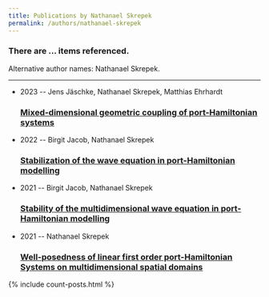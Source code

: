 ```yaml
---
title: Publications by Nathanael Skrepek
permalink: /authors/nathanael-skrepek
---
```


<h3 id="number-posts">There are ... items referenced.</h3>
<p id='info-authors'>Alternative author names: Nathanael Skrepek.</p>
<hr />
<ul class="post-list">
<li><span class='post-meta'>2023 -- Jens Jäschke, Nathanael Skrepek, Matthias Ehrhardt</span><h3><a class='post-link' href="{{ site.baseurl }}/mixed-dimensional-geometric-coupling-of-port-hamiltonian-systems">Mixed-dimensional geometric coupling of port-Hamiltonian systems</a></h3></li>
<li><span class='post-meta'>2022 -- Birgit Jacob, Nathanael Skrepek</span><h3><a class='post-link' href="{{ site.baseurl }}/stabilization-of-the-wave-equation-in-port-hamiltonian-modelling">Stabilization of the wave equation in port-Hamiltonian modelling</a></h3></li>
<li><span class='post-meta'>2021 -- Birgit Jacob, Nathanael Skrepek</span><h3><a class='post-link' href="{{ site.baseurl }}/stability-of-the-multidimensional-wave-equation-in-port-hamiltonian-modelling">Stability of the multidimensional wave equation in port-Hamiltonian modelling</a></h3></li>
<li><span class='post-meta'>2021 -- Nathanael Skrepek</span><h3><a class='post-link' href="{{ site.baseurl }}/well-posedness-of-linear-first-order-port-hamiltonian-systems-on-multidimensional-spatial-domains">Well-posedness of linear first order port-Hamiltonian Systems on multidimensional spatial domains</a></h3></li>

</ul>
{% include count-posts.html %}
